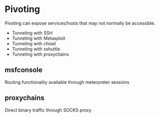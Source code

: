 # Pivoting
Pivoting can expose services/hosts that may not normally be accessible.
- Tunneling with SSH
- Tunneling with Metasploit
- Tunneling with chisel
- Tunneling with sshuttle
- Tunneling with proxychains

## msfconsole
Routing functionality available through meterpreter sessions

## proxychains
Direct binary traffic through SOCKS proxy
